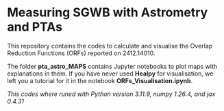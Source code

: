 # Measuring SGWB with Astrometry and PTAs

This repository contains the codes to calculate and visualise the Overlap Reduction Functions (ORFs) reported on 2412.14010.

The folder **pta_astro_MAPS** contains Jupyter notebooks to plot maps with explanations in them. If you have never used **Healpy** for visualisation, we left you a tutorial for it in the notebook **ORFs_Visualisation.ipynb**.

*This codes where runed with Python version 3.11.9, numpy 1.26.4, and jax 0.4.31*
